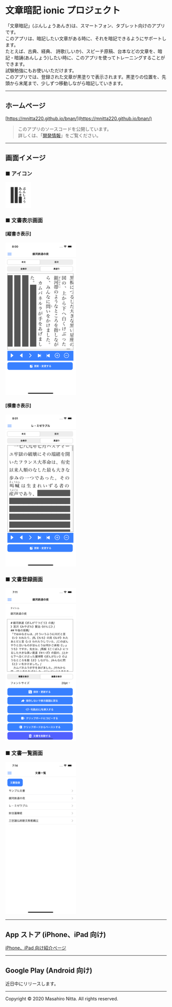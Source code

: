 # 文章暗記 ionic プロジェクト

「文章暗記」(ぶんしょうあんき)は、スマートフォン、タブレット向けのアプリです。  
このアプリは、暗記したい文章がある時に、それを暗記できるようにサポートします。  
たとえば、古典、経典、 詩歌(しいか)、スピーチ原稿、台本などの文章を、暗記・暗誦(あんしょう)したい時に、このアプリを使ってトレーニングすることができます。  
試験勉強にもお使いいただけます。  
このアプリでは、登録された文章が黒塗りで表示されます。黒塗りの位置を、先頭から末尾まで、少しずつ移動しながら暗記していきます。

---

## ホームページ

[https://mnitta220.github.io/bnan/](https://mnitta220.github.io/bnan/)

> このアプリのソースコードを公開しています。  
> 詳しくは、「[開発情報](https://mnitta220.github.io/bnan/develop/)」をご覧ください。

---

## 画面イメージ

### ■ アイコン

<img src="img/icon.png" width="80">

### ■ 文書表示画面

#### [縦書き表示]

<img src="img/iphone111.png" width="220">

#### [横書き表示]

<img src="img/iphone112.png" width="220">

### ■ 文書登録画面

<img src="img/iphone113.png" width="220">

### ■ 文書一覧画面

<img src="img/iphone114.png" width="220">

---

## App ストア (iPhone、iPad 向け)

[iPhone、iPad 向け紹介ページ](https://apps.apple.com/jp/app/%E6%96%87%E7%AB%A0%E6%9A%97%E8%A8%98/id1532800981)

---

## Google Play (Android 向け)

近日中にリリースします。

---

Copyright &copy; 2020 Masahiro Nitta. All rights reserved.
